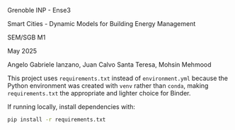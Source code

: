Grenoble INP - Ense3

Smart Cities - Dynamic Models for Building Energy Management

SEM/SGB M1

May 2025


Angelo Gabriele Ianzano, Juan Calvo Santa Teresa, Mohsin Mehmood


This project uses `requirements.txt` instead of `environment.yml` because the Python environment was created with `venv` rather than `conda`, making `requirements.txt` the appropriate and lighter choice for Binder.


If running locally, install dependencies with:

```bash
pip install -r requirements.txt
